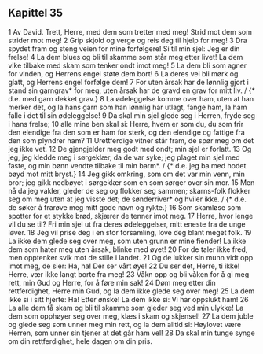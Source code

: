 ## Kapittel 35

1 Av David. Trett, Herre, med dem som tretter med meg! Strid mot dem som strider mot meg!
2 Grip skjold og verge og reis deg til hjelp for meg!
3 Dra spydet fram og steng veien for mine forfølgere! Si til min sjel: Jeg er din frelse!
4 La dem blues og bli til skamme som står meg etter livet! La dem vike tilbake med skam som tenker ondt imot meg!
5 La dem bli som agner for vinden, og Herrens engel støte dem bort!
6 La deres vei bli mørk og glatt, og Herrens engel forfølge dem!
7 For uten årsak har de lønnlig gjort i stand sin garngrav* for meg, uten årsak har de gravd en grav for mitt liv. / {* d.e. med garn dekket grav.}
8 La ødeleggelse komme over ham, uten at han merker det, og la hans garn som han lønnlig har utlagt, fange ham, la ham falle i det til sin ødeleggelse!
9 Da skal min sjel glede seg i Herren, fryde seg i hans frelse;
10 alle mine ben skal si: Herre, hvem er som du, du som frir den elendige fra den som er ham for sterk, og den elendige og fattige fra den som plyndrer ham?
11 Urettferdige vitner står fram, de spør meg om det jeg ikke vet.
12 De gjengjelder meg godt med ondt; min sjel er forlatt.
13 Og jeg, jeg kledde meg i sørgeklær, da de var syke; jeg plaget min sjel med faste, og min bønn vendte tilbake til min barm*. / {* d.e. jeg ba med hodet bøyd mot mitt bryst.}
14 Jeg gikk omkring, som om det var min venn, min bror; jeg gikk nedbøyet i sørgeklær som en som sørger over sin mor.
15 Men nå da jeg vakler, gleder de seg og flokker seg sammen; skarns-folk flokker seg om meg uten at jeg visste det; de sønderriver* og hviler ikke. / {* d.e. de søker å frarøve meg mitt gode navn og rykte.}
16 Som skamløse som spotter for et stykke brød, skjærer de tenner imot meg.
17 Herre, hvor lenge vil du se til? Fri min sjel ut fra deres ødeleggelser, mitt eneste fra de unge løver.
18 Jeg vil prise deg i en stor forsamling, love deg blant meget folk.
19 La ikke dem glede seg over meg, som uten grunn er mine fiender! La ikke dem som hater meg uten årsak, blinke med øyet!
20 For de taler ikke fred, men opptenker svik mot de stille i landet.
21 Og de lukker sin munn vidt opp imot meg, de sier: Ha, ha! Der ser vårt øye!
22 Du ser det, Herre, ti ikke! Herre, vær ikke langt borte fra meg!
23 Våkn opp og bli våken for å gi meg rett, min Gud og Herre, for å føre min sak!
24 Døm meg etter din rettferdighet, Herre min Gud, og la dem ikke glede seg over meg!
25 La dem ikke si i sitt hjerte: Ha! Etter ønske! La dem ikke si: Vi har oppslukt ham!
26 La alle dem få skam og bli til skamme som gleder seg ved min ulykke! La dem som opphøyer seg over meg, klæs i skam og skjensel!
27 La dem juble og glede seg som unner meg min rett, og la dem alltid si: Høylovet være Herren, som unner sin tjener at det går ham vel!
28 Da skal min tunge synge om din rettferdighet, hele dagen om din pris.
